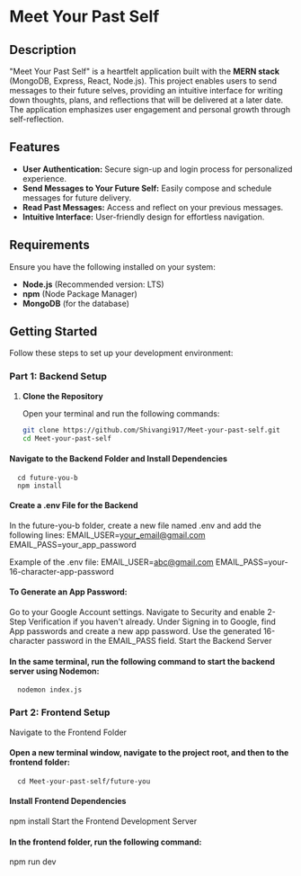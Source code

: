 # Meet Your Past Self

## Description

"Meet Your Past Self" is a heartfelt application built with the **MERN stack** (MongoDB, Express, React, Node.js). This project enables users to send messages to their future selves, providing an intuitive interface for writing down thoughts, plans, and reflections that will be delivered at a later date. The application emphasizes user engagement and personal growth through self-reflection.

## Features

- **User Authentication:** Secure sign-up and login process for personalized experience.
- **Send Messages to Your Future Self:** Easily compose and schedule messages for future delivery.
- **Read Past Messages:** Access and reflect on your previous messages.
- **Intuitive Interface:** User-friendly design for effortless navigation.

## Requirements

Ensure you have the following installed on your system:

- **Node.js** (Recommended version: LTS)
- **npm** (Node Package Manager)
- **MongoDB** (for the database)

## Getting Started

Follow these steps to set up your development environment:

### Part 1: Backend Setup

1. **Clone the Repository**

   Open your terminal and run the following commands:

   ```bash
   git clone https://github.com/Shivangi917/Meet-your-past-self.git
   cd Meet-your-past-self
   
#### Navigate to the Backend Folder and Install Dependencies
      cd future-you-b
      npm install
   
#### Create a .env File for the Backend
In the future-you-b folder, create a new file named .env and add the following lines:
      EMAIL_USER=your_email@gmail.com
      EMAIL_PASS=your_app_password

Example of the .env file:
      EMAIL_USER=abc@gmail.com
      EMAIL_PASS=your-16-character-app-password
      
#### To Generate an App Password:

Go to your Google Account settings.
Navigate to Security and enable 2-Step Verification if you haven't already.
Under Signing in to Google, find App passwords and create a new app password.
Use the generated 16-character password in the EMAIL_PASS field.
Start the Backend Server

#### In the same terminal, run the following command to start the backend server using Nodemon:
      nodemon index.js

      
### Part 2: Frontend Setup
Navigate to the Frontend Folder

#### Open a new terminal window, navigate to the project root, and then to the frontend folder:
      cd Meet-your-past-self/future-you

#### Install Frontend Dependencies
   npm install
   Start the Frontend Development Server

#### In the frontend folder, run the following command:
   npm run dev
